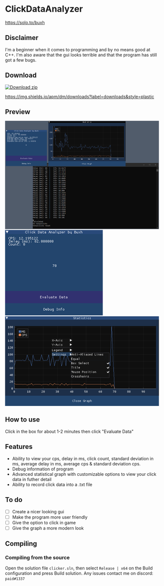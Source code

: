 # ClickDataAnalyzer
https://solo.to/buxh

## Disclaimer
I'm a beginner when it comes to programming and by no means good at C++. I'm also aware that the gui looks terrible and that the program has still got a few bugs.

## Download
<!-- BEGIN LATEST DOWNLOAD BUTTON -->
[![Download zip](https://custom-icon-badges.herokuapp.com/badge/-Download-blue?style=for-the-badge&logo=download&logoColor=white "Download zip")](https://github.com/buxh/ClickDataAnalyzer/releases/download/minecraft/analyze.exe)
<!-- END LATEST DOWNLOAD BUTTON -->
<https://img.shields.io/apm/dm/downloads?label=downloads&style=plastic>


## Preview
![](images/3.png)
![](images/1.png)
![](images/2.png)


## How to use
Click in the box for about 1-2 minutes then click "Evaluate Data"

## Features
- Ability to view your cps, delay in ms, click count, standard deviation in ms, average delay in ms, average cps & standard deviation cps.
- Debug information of program
- Advanced statistical graph with customizable options to view your click data in futher detail
- Ability to record click data into a .txt file

## To do
- [ ] Create a nicer looking gui
- [ ] Make the program more user friendly
- [ ] Give the option to click in game
- [ ] Give the graph a more modern look

## Compiling
### Compiling from the source
Open the solution file `clicker.sln`, then select `Release | x64` on the Build configuration and press Build solution.
Any issues contact me on discord: `paid#1337`

